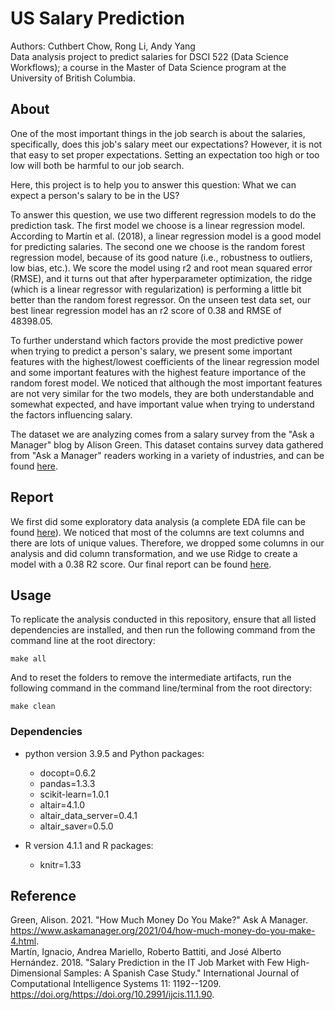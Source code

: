 # US Salary Prediction

Authors: Cuthbert Chow, Rong Li, Andy Yang\
Data analysis project to predict salaries for DSCI 522 (Data Science Workflows); a course in the Master of Data Science program at the University of British Columbia.

## About

One of the most important things in the job search is about the salaries, specifically, does this job's salary meet our expectations? However, it is not that easy to set proper expectations. Setting an expectation too high or too low will both be harmful to our job search.

Here, this project is to help you to answer this question: What we can expect a person's salary to be in the US?

To answer this question, we use two different regression models to do the prediction task. The first model we choose is a linear regression model. According to Martín et al. (2018), a linear regression model is a good model for predicting salaries. The second one we choose is the random forest regression model, because of its good nature (i.e., robustness to outliers, low bias, etc.). We score the model using r2 and root mean squared error (RMSE), and it turns out that after hyperparameter optimization, the ridge (which is a linear regressor with regularization) is performing a little bit better than the random forest regressor. On the unseen test data set, our best linear regression model has an r2 score of 0.38 and RMSE of 48398.05.

To further understand which factors provide the most predictive power when trying to predict a person's salary, we present some important features with the highest/lowest coefficients of the linear regression model and some important features with the highest feature importance of the random forest model. We noticed that although the most important features are not very similar for the two models, they are both understandable and somewhat expected, and have important value when trying to understand the factors influencing salary.

The dataset we are analyzing comes from a salary survey from the "Ask a Manager" blog by Alison Green. This dataset contains survey data gathered from "Ask a Manager" readers working in a variety of industries, and can be found [here](https://raw.githubusercontent.com/rfordatascience/tidytuesday/master/data/2021/2021-05-18/survey.csv).

## Report

We first did some exploratory data analysis (a complete EDA file can be found [here](https://github.com/UBC-MDS/US-Salary-Prediction/blob/main/results/EDA.ipynb)). We noticed that most of the columns are text columns and there are lots of unique values. Therefore, we dropped some columns in our analysis and did column transformation, and we use Ridge to create a model with a 0.38 R2 score. Our final report can be found [here](https://github.com/UBC-MDS/US-Salary-Prediction/blob/main/doc/final_report.md).

## Usage

To replicate the analysis conducted in this repository, ensure that all listed dependencies are installed, and then run the following command from the command line at the root directory:

    make all

And to reset the folders to remove the intermediate artifacts, run the following command in the command line/terminal from the root directory:

    make clean

### Dependencies

-   python version 3.9.5 and Python packages:

    -   docopt=0.6.2
    -   pandas=1.3.3
    -   scikit-learn=1.0.1
    -   altair=4.1.0
    -   altair_data_server=0.4.1
    -   altair_saver=0.5.0

-   R version 4.1.1 and R packages:

    -   knitr=1.33

## Reference

Green, Alison. 2021. "How Much Money Do You Make?" Ask A Manager. <https://www.askamanager.org/2021/04/how-much-money-do-you-make-4.html>.\
Martín, Ignacio, Andrea Mariello, Roberto Battiti, and José Alberto Hernández. 2018. "Salary Prediction in the IT Job Market with Few High-Dimensional Samples: A Spanish Case Study." International Journal of Computational Intelligence Systems 11: 1192--1209. <https://doi.org/https://doi.org/10.2991/ijcis.11.1.90>.
